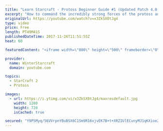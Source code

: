 ```yaml
---
title: "Learn Starcraft - Protoss Beginner Guide #1 (Updated Patch 4.0 FREE TO PLAY)"
excerpt: "How to command the incredibly strong forces of the protoss and cover weaknesses against the other inferior races. Updated for patch 4.0! This guide is not intended for COMPLETELY new players, but those who have played several games/campaign missions and grasp the very basics."
originalUrl: https://youtube.com/watch?v=x3ZkSX0tJg4
type: video
price: Free
length: PT49M41S
publishedDateTime: 2017-11-26T11:51:55Z
heat: 60

featuredContent: "<iframe width=\"800\" height=\"500\" frameborder=\"0\" src=\"https://www.youtube.com/embed/x3ZkSX0tJg4\" allow=\"accelerometer; autoplay; encrypted-media; gyroscope; picture-in-picture\" allowfullscreen></iframe>"

provider:
  name: WinterStarcraft
  domain: youtube.com

topics:
  - StarCraft 2
  - Protoss

images:
  - url: https://i.ytimg.com/vi/x3ZkSX0tJg4/maxresdefault.jpg
    width: 1280
    height: 720
    isCached: true

secured: "Y9P5Myq/56VVrpnYBuBSX6C1Sm9R16xjvEK7B+t+XRZIUlECunyMJ1qKXioe24s3r5D4qW19M9omZpr89m4jCYEfyuDRjiM2tLT/iqMwVgtvPYWYzuxNbN4qNn5PeVlYVfHArATqzJwgkLjxSpvv7e9pbtSX0PfvpHnQpeglo6pfKkxXUeVXpqurX/a24JcDiqmrvFD18+2IlrmEOxoj0SHXkPM9Meax1Eqw2YzOR3Be5tJ4wS6r9CcZV/3Di/pBiQlYokxqRS/EXcDNlWIeatJflPJpGdYDpZm/bKXDLJ6jlJkNrFORulyHzTFCepeVKRlVs/t+Wch89VEyZYLAel3mGgwa7m0aY1U2EAsI4BYG5MtzKQ20vLbWACel/lQMv/9wmIFQabgIT8XHL0AHfkKoh++9yvDIf23xfBajXlGeoCRWFjZKjE6d401t7rUO;14gywvjoq3WgC742jc/Xag=="
---
```


